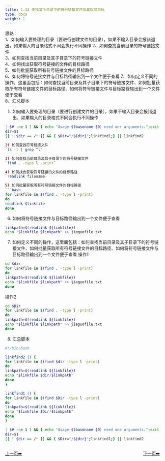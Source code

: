 ```yaml
---
title: 1.13 查找某个目录下的符号链接文件及其指向目标                     
type: docs
weight: 1
---
```


思路：   
1、如何输入要处理的目录（要进行创建文件的目录），如果不输入目录会报错退出，如果输入的目录格式不同会执行不同操作
2、如何查找当前目录的符号链接文件     
3、如何查找当前目录及其子目录下的符号链接文件     
4、如何找出获取符号链接的文件的目标路径   
5、如何批量获取所有符号链接文件的目标路径    
6、如何将符号链接文件与目标路径输出到一个文件便于查看 
7、如何定义不同的操作，这里面包括：如何查找当前目录及其子目录下的符号链接文件、如何批量获取所有符号链接文件的目标路径、如何将符号链接文件与目标路径输出到一个文件便于查看   
8、汇总脚本   

1) 如何输入要处理的目录（要进行创建文件的目录），如果不输入目录会报错退出，如果输入的目录格式不同会执行不同操作   
```bash
[ $# -ne 1 ] && { echo "Usage:$(basename $0) need onr arguments.";exit 1; }
dir=$1
[[ ! $dir == /* ]] && { $Dir="/${dir}";linkfind1;} || linkfind2 

2) 如何查找符号链接文件      
`ls -l | grep ^l`   

3) 如何查找当前目录及其子目录下的符号链接文件   
`find . -type l -print`   

4) 如何找出获取符号链接的文件的目标路径  
`readlink filename`   

5) 如何批量获取所有符号链接文件的目标路径    
```bash
for linkfile in $(find . -type l -print)
do
readlink $linkfile
done
```   

6) 如何将符号链接文件与目标路径输出到一个文件便于查看   
```bash
linkpath=$(readlink ${linkfile})      
echo "$linkfile $linkpath" >> jieguofile.txt   
```  

7) 如何定义不同的操作，这里面包括：如何查找当前目录及其子目录下的符号链接文件、如何批量获取所有符号链接文件的目标路径、如何将符号链接文件与目标路径输出到一个文件便于查看
操作1  
```bash
cd $dir
for linkfile in $(find . -type l -print)
do
linkpath=$(readlink ${linkfile})      
echo "$linkfile $linkpath" >> jieguofile.txt 
done
```   

操作2   
```bash
cd $Dir
for linkfile in $(find . -type l -print)
do
linkpath=$(readlink ${linkfile})      
echo "$linkfile $linkpath" >> jieguofile.txt 
done
```   
8) 汇总脚本   
```bash
#!/bin/bash

linkfind2 () {
for linkfile in $(find $dir -type l -print)
do
linkpath=$(readlink ${linkfile})      
echo "$linkfile $dir/$linkpath" 
done
}

linkfind1 () {
for linkfile in $(find $Dir -type l -print)
do
linkpath=$(readlink ${linkfile})      
echo "$linkfile $Dir/$linkpath" 
done
}

[ $# -ne 1 ] && { echo "Usage:$(basename $0) need one arguments.";exit 1; }
dir=$1
[[ ! $dir == /* ]] && { $Dir="/${dir}";linkfind1;} || linkfind2
```   

<div style="display: flex;justify-content: space-between;align-items: center;">
<p><a href="https://books.linuxwt.com/linuxwtsbc/ChapterOne/shell8">上一页➡️</a></p>
<p><a href="https://books.linuxwt.com/linuxwtsbc/ChapterOne/shell10">下一页➡️</a></p>
</div>